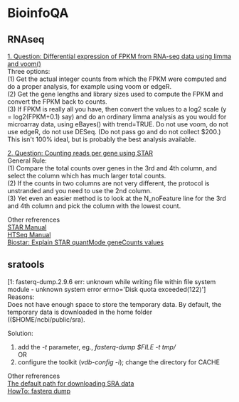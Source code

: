 # BioinfoQA

## RNAseq

[1. Question: Differential expression of FPKM from RNA-seq data using limma and voom()](https://support.bioconductor.org/p/56275/)  
Three options:  
(1) Get the actual integer counts from which the FPKM were computed and do a proper analysis, for example using voom or edgeR.  
(2) Get the gene lengths and library sizes used to compute the FPKM and convert the FPKM back to counts.  
(3) If FPKM is really all you have, then convert the values to a log2 scale (y = log2(FPKM+0.1) say) and do an ordinary limma analysis as you would for microarray data, using eBayes() with trend=TRUE. Do not use voom, do not use edgeR, do not use DESeq. (Do not pass go and do not collect $200.) This isn't 100% ideal, but is probably the best analysis available.  

[2. Question: Counting reads per gene using STAR](https://groups.google.com/forum/#!topic/rna-star/gZRJx3ElRNo)  
General Rule:  
(1) Compare the total counts over genes in the 3rd and 4th column, and select the column which has much larger total counts.  
(2) If the counts in two columns are not very different, the protocol is unstranded and you need to use the 2nd column.  
(3) Yet even an easier method is to look at the N_noFeature line for the 3rd and 4th column and pick the column with the lowest count.  

Other refrerences  
[STAR Manual](https://github.com/alexdobin/STAR/blob/master/doc/STARmanual.pdf)  
[HTSeq Manual](https://htseq.readthedocs.io/en/release_0.11.1/count.html)  
[Biostar: Explain STAR quantMode geneCounts values](https://www.biostars.org/p/218995/)  



## sratools

[1: fasterq-dump.2.9.6 err: unknown while writing file within file system module - unknown system error errno='Disk quota exceeded(122)']  
Reasons:  
Does not have enough space to store the temporary data. By default, the temporary data is downloaded in the home folder (($HOME/ncbi/public/sra).  

Solution:  
1. add the *-t* parameter, eg., *fasterq-dump $FILE -t tmp/*  
OR
2. configure the toolkit (*vdb-config -i*); change the directory for CACHE  

Other refrerences  
[The default path for downloading SRA data](http://databio.org/posts/downloading_sra_data.html)  
[HowTo: fasterq dump](https://github.com/ncbi/sra-tools/wiki/HowTo:-fasterq-dump)  
